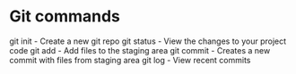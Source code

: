 # Git commands

git init - Create a new git repo
git status - View the changes to your project code
git add - Add files to the staging area
git commit - Creates a new commit with files from staging area
git log - View recent commits
